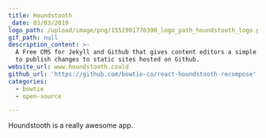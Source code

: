 ```yaml
---
title: Houndstooth
_date: 03/03/2019
logo_path: /upload/image/png/1551901770390_logo_path_houndstooth_logo.png
gif_path: null
description_content: >-
  A Free CMS for Jekyll and Github that gives content editors a simple interface
  to publish changes to static sites hosted on Github.
website_url: www.houndstooth.could
github_url: 'https://github.com/bowtie-co/react-houndstooth-recompose'
categories:
  - bowtie
  - open-source

---
```



<p>Houndstooth is a really awesome app.</p>


